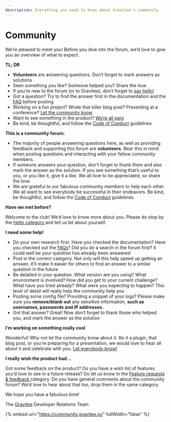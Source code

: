 ```yaml
---
description: Everything you need to know about Gravitee's community
---
```


# Community

We’re pleased to meet you! Before you dive into the forum, we’d love to give you an overview of what to expect.

**TL; DR**

* **Volunteers** are answering questions. Don’t forget to mark answers as solutions
* Seen something you like? Someone helped you? Share the love
* If you’re new to the forum (or to Gravitee), don’t forget to [say hello!](http://community.gravitee.io/c/hello-salut-hola-n-h-o-namaste-privet-ciao/)
* Got a question? Try to find the answer first in the documentation and the [FAQ](http://community.gravitee.io/c/frequently-asked-questions) before posting
* Working on a fun project? Wrote that killer blog post? Presenting at a conference? [Let the community know](http://community.gravitee.io/c/show-and-tell)
* Want to see something in the product? [We’re all ears](http://community.gravitee.io/c/feature-requests-feedback)
* Be kind, be thoughtful, and follow the [Code of Conduct](http://community.gravitee.io/t/code-of-conduct/) guidelines

**This is a community forum:**

* The majority of people answering questions here, as well as providing feedback and supporting this forum are **volunteers**. Bear this in mind when posting questions and interacting with your fellow community members.
* If someone answers your question, don’t forget to thank them and also mark the answer as the solution. If you see something that’s useful to you, or you like it, give it a like. We all love to be appreciated, so share the love.
* We are grateful to our fabulous community members to help each other. We all want to see everybody be successful in their endeavors. Be kind, be thoughtful, and follow the [Code of Conduct](http://community.gravitee.io/t/code-of-conduct/) guidelines.

**Have we met before?**

Welcome to the club! We’d love to know more about you. Please do stop by the [Hello category ](http://community.gravitee.io/c/hello-salut-hola-n-h-o-namaste-privet-ciao/)and tell us bit about yourself.

**I need some help!**

* Do your own research first. Have you checked the documentation? Have you checked out the [FAQs](http://community.gravitee.io/c/frequently-asked-questions)? Did you do a search in the forum first? It could well be your question has already been answered
* Post in the correct category. Not only will this help speed up getting an answer, it’ll make it easier for others to find an answer to a similar question in the future
* Be detailed in your question. What version are you using? What environment is involved? How did you get to your current challenge? What have you tried already? What were you expecting to happen? This level of detail will really help the community help you
* Posting some config file? Providing a snippet of your logs? Please make sure you **remove/blank out** any sensitive information, **such as usernames, passwords and IP addresses.**
* Got that answer? Great! Now don’t forget to thank those who helped you, and mark the answer as the solution

**I’m working on something really cool**

Wonderful! Why not let the community know about it. Be it a plugin, that blog post, or you’re preparing for a presentation, we would love to hear all about it and celebrate with you. [Let everybody know!](http://community.gravitee.io/c/show-and-tell/)

**I really wish the product had…**

Got some feedback on the product? Do you have a wish list of features you’d love to see in a future release? Do let us know in the [Feature requests & feedback ](http://community.gravitee.io/c/feature-requests-feedback)category. Do you have general comments about the community forum? We’d love to hear about that too, drop them in the same category.

We hope you have a fabulous time!

The [Gravitee](http://gravitee.io/) Developer Relations Team

{% embed url="https://community.gravitee.io/" fullWidth="false" %}

